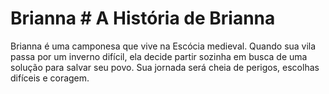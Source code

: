 # Brianna # A História de Brianna

Brianna é uma camponesa que vive na Escócia medieval. Quando sua vila passa por um inverno difícil, ela decide partir sozinha em busca de uma solução para salvar seu povo. Sua jornada será cheia de perigos, escolhas difíceis e coragem.
